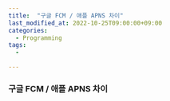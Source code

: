 ```yaml
---
title:  "구글 FCM / 애플 APNS 차이"
last_modified_at: 2022-10-25T09:00:00+09:00
categories: 
  - Programming
tags: 
  - 

---
```


### 구글 FCM / 애플 APNS 차이

